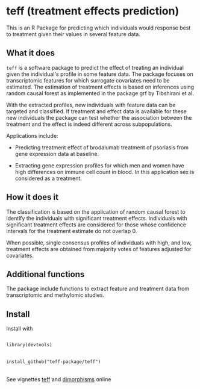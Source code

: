 # teff (treatment effects prediction)

This is an R Package for predicting which individuals would response best to treatment given their values in several feature data.

## What it does

<code>teff</code> is a software package to predict the effect of treating an individual given the individual's profile in some feature data. The package focuses on transcriptomic features for which surrogate covariates need to be estimated. The estimation of treatment effects is based on inferences using random causal forest as implemented in the package <core>grf</code> by Tibshirani et al. 

With the extracted profiles, new individuals with feature data can be targeted and classified. If treatment and effect data is available for these new individuals the package can test
whether the association between the treatment and the effect is indeed different across subpopulations. 

Applications include:

- Predicting treatment effect of brodalumab treatment of psoriasis from gene expression data at baseline. 

- Extracting gene expression profiles for which men and women have high differences on immune cell count in blood. In this application sex is considered as a treatment. 

## How it does it

The classification is based on the application of random causal forest to identify the individuals with significant treatment effects. Individuals with significant treatment effects are considered for those whose confidence intervals for the treatment estimate do not overlap 0. 

When possible, single consensus profiles of individuals with high, and low, treatment effects are obtained from majority votes of features adjusted for covariates.

## Additional functions

The package include functions to extract feature and treatment data from transcriptomic and methylomic studies. 

## Install

Install with 


<code>
library(devtools)
</code>
</br><code>
install_github("teff-package/teff")
</code>


</br>See vignettes  [teff](https://alejandro-isglobal.github.io/teff/teff.html) and [dimorphisms](https://alejandro-isglobal.github.io/teff/dimorphisms.html) 
online
